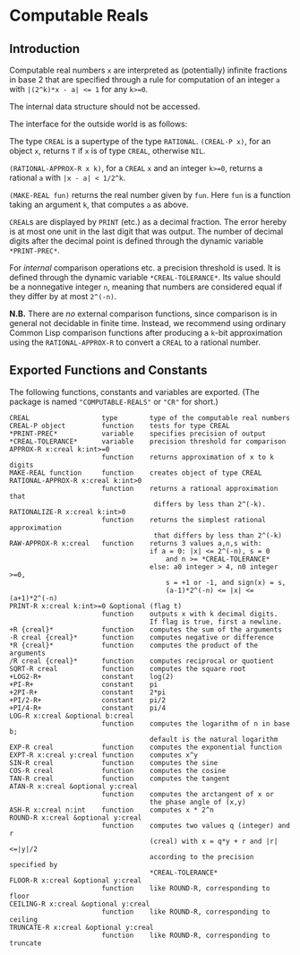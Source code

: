 # Computable Reals

## Introduction

Computable real numbers `x` are interpreted as (potentially) infinite
fractions in base 2 that are specified through a rule for computation
of an integer `a` with `|(2^k)*x - a| <= 1` for any `k>=0`.

The internal data structure should not be accessed.

The interface for the outside world is as follows:

The type `CREAL` is a supertype of the type `RATIONAL`. `(CREAL-P x)`, for
an object `x`, returns `T` if `x` is of type `CREAL`, otherwise `NIL`.

`(RATIONAL-APPROX-R x k)`, for a `CREAL` `x` and an integer `k>=0`, returns a rational `a` with `|x - a| < 1/2^k`.

`(MAKE-REAL fun)` returns the real number given by `fun`. Here `fun` is a
function taking an argument `k`, that computes `a` as above.

`CREAL`s are displayed by `PRINT` (etc.) as a decimal fraction. The
error hereby is at most one unit in the last digit that was
output. The number of decimal digits after the decimal point is
defined through the dynamic variable `*PRINT-PREC*`.

For *internal* comparison operations etc. a precision threshold is used. It is
defined through the dynamic variable `*CREAL-TOLERANCE*`. Its value should
be a nonnegative integer `n`, meaning that numbers are considered equal
if they differ by at most `2^(-n)`.

**N.B.** There are *no* external comparison functions, since
comparison is in general not decidable in finite time. Instead, we
recommend using ordinary Common Lisp comparison functions after
producing a `k`-bit approximation using the `RATIONAL-APPROX-R` to
convert a `CREAL` to a rational number.

## Exported Functions and Constants

The following functions, constants and variables are exported. (The
package is named `"COMPUTABLE-REALS"` or `"CR"` for short.)

```
CREAL                  type        type of the computable real numbers
CREAL-P object         function    tests for type CREAL
*PRINT-PREC*           variable    specifies precision of output
*CREAL-TOLERANCE*      variable    precision threshold for comparison
APPROX-R x:creal k:int>=0
                       function    returns approximation of x to k digits
MAKE-REAL function     function    creates object of type CREAL
RATIONAL-APPROX-R x:creal k:int>0
                       function    returns a rational approximation that
                                    differs by less than 2^(-k).
RATIONALIZE-R x:creal k:int>0
                       function    returns the simplest rational approximation
                                    that differs by less than 2^(-k)
RAW-APPROX-R x:creal   function    returns 3 values a,n,s with:
                                   if a = 0: |x| <= 2^(-n), s = 0
                                       and n >= *CREAL-TOLERANCE*
                                   else: a0 integer > 4, n0 integer >=0,
                                       s = +1 or -1, and sign(x) = s,
                                       (a-1)*2^(-n) <= |x| <= (a+1)*2^(-n)
PRINT-R x:creal k:int>=0 &optional (flag t)
                       function    outputs x with k decimal digits.
                                   If flag is true, first a newline.
+R {creal}*            function    computes the sum of the arguments
-R creal {creal}*      function    computes negative or difference
*R {creal}*            function    computes the product of the arguments
/R creal {creal}*      function    computes reciprocal or quotient
SQRT-R creal           function    computes the square root
+LOG2-R+               constant    log(2)
+PI-R+                 constant    pi
+2PI-R+                constant    2*pi
+PI/2-R+               constant    pi/2
+PI/4-R+               constant    pi/4
LOG-R x:creal &optional b:creal
                       function    computes the logarithm of n in base b;
                                   default is the natural logarithm
EXP-R creal            function    computes the exponential function
EXPT-R x:creal y:creal function    computes x^y
SIN-R creal            function    computes the sine
COS-R creal            function    computes the cosine
TAN-R creal            function    computes the tangent
ATAN-R x:creal &optional y:creal
                       function    computes the arctangent of x or
                                   the phase angle of (x,y)
ASH-R x:creal n:int    function    computes x * 2^n
ROUND-R x:creal &optional y:creal
                       function    computes two values q (integer) and r
                                   (creal) with x = q*y + r and |r|<=|y|/2
                                   according to the precision specified by
                                   *CREAL-TOLERANCE*
FLOOR-R x:creal &optional y:creal
                       function    like ROUND-R, corresponding to floor
CEILING-R x:creal &optional y:creal
                       function    like ROUND-R, corresponding to ceiling
TRUNCATE-R x:creal &optional y:creal
                       function    like ROUND-R, corresponding to truncate
```




